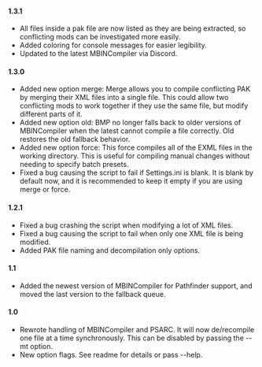 #### 1.3.1

  * All files inside a pak file are now listed as they are being extracted, so conflicting mods can be investigated more easily.
  * Added coloring for console messages for easier legibility.
  * Updated to the latest MBINCompiler via Discord.

#### 1.3.0

  * Added new option merge: Merge allows you to compile conflicting PAK by merging their XML files into a single file. This could allow two conflicting mods to work together if they use the same file, but modify different parts of it.
  * Added new option old: BMP no longer falls back to older versions of MBINCompiler when the latest cannot compile a file correctly. Old restores the old fallback behavior.
  * Added new option force: This force compiles all of the EXML files in the working directory. This is useful for compiling manual changes without needing to specify batch presets.
  * Fixed a bug causing the script to fail if Settings.ini is blank. It is blank by default now, and it is recommended to keep it empty if you are using merge or force.

#### 1.2.1

  * Fixed a bug crashing the script when modifying a lot of XML files.
  * Fixed a bug causing the script to fail when only one XML file is being modified.
  * Added PAK file naming and decompilation only options.

#### 1.1

  * Added the newest version of MBINCompiler for Pathfinder support, and moved the last version to the fallback queue.

#### 1.0

  * Rewrote handling of MBINCompiler and PSARC. It will now de/recompile one file at a time synchronously. This can be disabled by passing the --mt option.
  * New option flags. See readme for details or pass --help.